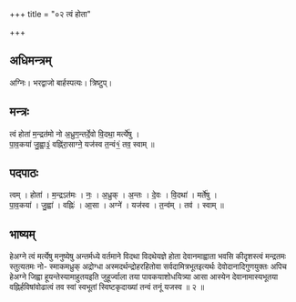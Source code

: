 +++
title = "०२ त्वं होता"

+++
## अधिमन्त्रम्
अग्निः। भरद्वाजो बार्हस्पत्यः। त्रिष्टुप्।

## मन्त्रः
त्वं होता॑ म॒न्द्रत॑मो नो अ॒ध्रुग॒न्तर्दे॒वो वि॒दथा॒ मर्त्ये॑षु ।  
पा॒व॒कया॑ जु॒ह्वा॒३॒॑ वह्नि॑रा॒साग्ने॒ यज॑स्व त॒न्वं१॒॑ तव॒ स्वाम् ॥

## पदपाठः
त्वम् । होता॑ । म॒न्द्रऽत॑मः । नः॒ । अ॒ध्रुक् । अ॒न्तः । दे॒वः । वि॒दथा॑ । मर्ते॑षु ।  
पा॒व॒कया॑ । जु॒ह्वा॑ । वह्निः॑ । आ॒सा । अग्ने॑ । यज॑स्व । त॒न्व॑म् । तव॑ । स्वाम् ॥

## भाष्यम्
हेअग्ने त्वं मर्त्येषु मनुष्येषु अन्तर्मध्ये वर्तमाने विदथा विदथेयज्ञे होता देवानमाह्वाता भवसि कीदृशस्त्वं मन्द्रतमः स्तुत्यतमः नो- स्माकमध्रुक् अद्रोग्धा अस्मदर्थन्द्रोहरहितोवा सर्वदामित्रभूतइत्यर्थः देवोदानादिगुणयुक्तः अपिच हेअग्ने जिह्वा हूयन्तेस्यामाहुतयइति जुहूर्ज्वाला तया पावकयाशोधयित्र्या आसा आस्येन देवानामास्यभूतया वह्निर्हविषांवोढात्वं तव स्वां स्वभूतां स्विष्टकृदाख्यां तन्वं तनूं यजस्व ॥ २ ॥